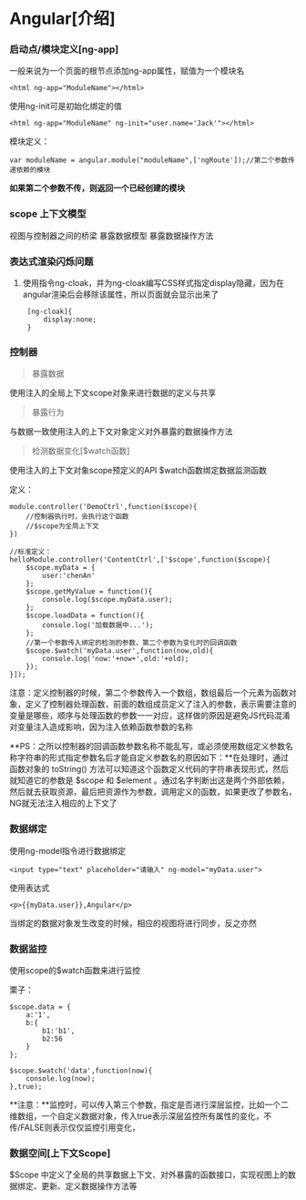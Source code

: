 # Angular[介绍]

### 启动点/模块定义[ng-app]

一般来说为一个页面的根节点添加ng-app属性，赋值为一个模块名

	<html ng-app="ModuleName"></html>

使用ng-init可是初始化绑定的值

	<html ng-app="ModuleName" ng-init="user.name='Jack'"></html>

模块定义：


	var moduleName = angular.module("moduleName",['ngRoute']);//第二个参数传递依赖的模块


**如果第二个参数不传，则返回一个已经创建的模块**

### scope 上下文模型

视图与控制器之间的桥梁
暴露数据模型
暴露数据操作方法

### 表达式渲染闪烁问题

1. 使用指令ng-cloak，并为ng-cloak编写CSS样式指定display隐藏，因为在angular渲染后会移除该属性，所以页面就会显示出来了


		[ng-cloak]{
			display:none;
		}



### 控制器

> 暴露数据

使用注入的全局上下文scope对象来进行数据的定义与共享

> 暴露行为

与数据一致使用注入的上下文对象定义对外暴露的数据操作方法

> 检测数据变化[$watch函数]

使用注入的上下文对象scope预定义的API $watch函数绑定数据监测函数

定义：

	module.controller('DemoCtrl',function($scope){
		//控制器执行时，会执行这个函数
		//$scope为全局上下文
	})

	//标准定义：
	helloModule.controller('ContentCtrl',['$scope',function($scope){
		$scope.myData = {
		    user:'chenAn'
		};
		$scope.getMyValue = function(){
		    console.log($scope.myData.user);
		};
		$scope.loadData = function(){
		    console.log('加载数据中...');
		};
		//第一个参数传入绑定的检测的参数，第二个参数为变化时的回调函数
		$scope.$watch('myData.user',function(now,old){
	        console.log('now:'+now+',old:'+old);
	    });
	}]);


注意：定义控制器的时候，第二个参数传入一个数组，数组最后一个元素为函数对象，定义了控制器处理函数，前面的数组成员定义了注入的参数，表示需要注意的变量是哪些，顺序与处理函数的参数一一对应，这样做的原因是避免JS代码混淆对变量注入造成影响，因为注入依赖函数参数的名称

**PS：之所以控制器的回调函数参数名称不能乱写，或必须使用数组定义参数名称字符串的形式指定参数名后才能自定义参数名的原因如下：**在处理时，通过函数对象的 toString() 方法可以知道这个函数定义代码的字符串表现形式，然后就知道它的参数是 $scope 和 $element 。通过名字判断出这是两个外部依赖，然后就去获取资源，最后把资源作为参数，调用定义的函数，如果更改了参数名，NG就无法注入相应的上下文了



### 数据绑定

使用ng-model指令进行数据绑定

	<input type="text" placeholder="请输入" ng-model="myData.user">

使用表达式

	<p>{{myData.user}},Angular</p>

当绑定的数据对象发生改变的时候，相应的视图将进行同步，反之亦然

### 数据监控

使用scope的$watch函数来进行监控

栗子：

	$scope.data = {
		a:'1',
		b:{
			b1:'b1',
			b2:56
		}
	};
	
	$scope.$watch('data',function(now){
		console.log(now);
	},true);

**注意：**监控时，可以传入第三个参数，指定是否进行深层监控，比如一个二维数组，一个自定义数据对象，传入true表示深层监控所有属性的变化，不传/FALSE则表示仅仅监控引用变化，

### 数据空间[上下文Scope]

$Scope 中定义了全局的共享数据上下文、对外暴露的函数接口，实现视图上的数据绑定、更新、定义数据操作方法等
